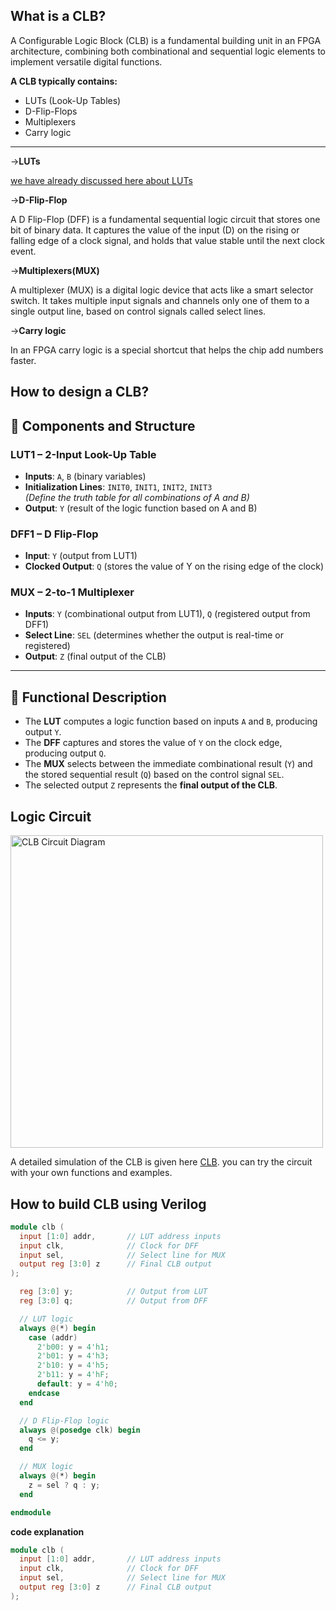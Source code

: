 ## What is a CLB?

A Configurable Logic Block (CLB) is a fundamental building unit in an FPGA architecture, combining both combinational and sequential logic elements to implement versatile digital functions. 

**A CLB typically contains:**
  - LUTs (Look-Up Tables)
  - D-Flip-Flops
  - Multiplexers
  - Carry logic
---
→**LUTs**

[we have already discussed here about LUTs](LUTS.md)

→**D-Flip-Flop**

A D Flip-Flop (DFF) is a fundamental sequential logic circuit that stores one bit of binary data. It captures the value of the input (D) on the rising or falling edge of a clock signal, and holds that value stable until the next clock event.

→**Multiplexers(MUX)**

A multiplexer (MUX) is a digital logic device that acts like a smart selector switch. It takes multiple input signals and channels only one of them to a single output line, based on control signals called select lines.

→**Carry logic**

In an FPGA carry logic is a special shortcut that helps the chip add numbers faster.


## How to design a CLB?

## 🔧 Components and Structure

### LUT1 – 2-Input Look-Up Table
- **Inputs**: `A`, `B` (binary variables)
- **Initialization Lines**: `INIT0`, `INIT1`, `INIT2`, `INIT3`  
  *(Define the truth table for all combinations of A and B)*
- **Output**: `Y` (result of the logic function based on A and B)

### DFF1 – D Flip-Flop
- **Input**: `Y` (output from LUT1)
- **Clocked Output**: `Q` (stores the value of Y on the rising edge of the clock)

### MUX – 2-to-1 Multiplexer
- **Inputs**: `Y` (combinational output from LUT1), `Q` (registered output from DFF1)
- **Select Line**: `SEL` (determines whether the output is real-time or registered)
- **Output**: `Z` (final output of the CLB)

---

## 🧬 Functional Description

- The **LUT** computes a logic function based on inputs `A` and `B`, producing output `Y`.
- The **DFF** captures and stores the value of `Y` on the clock edge, producing output `Q`.
- The **MUX** selects between the immediate combinational result (`Y`) and the stored sequential result (`Q`) based on the control signal `SEL`.
- The selected output `Z` represents the **final output of the CLB**.

## Logic Circuit 
<img src="../assets/clb_diagram.png" alt="CLB Circuit Diagram" width="500"/>

A detailed simulation of the CLB is given here [CLB](https://circuitverse.org/users/335760/projects/clb-e1e66333-e8a8-46e8-9381-f27396d5fd72). you can try the circuit with your own functions and examples.


## How to build CLB using Verilog

```verilog
module clb (
  input [1:0] addr,       // LUT address inputs
  input clk,              // Clock for DFF
  input sel,              // Select line for MUX
  output reg [3:0] z      // Final CLB output
);

  reg [3:0] y;            // Output from LUT
  reg [3:0] q;            // Output from DFF

  // LUT logic
  always @(*) begin
    case (addr)
      2'b00: y = 4'h1;
      2'b01: y = 4'h3;
      2'b10: y = 4'h5;
      2'b11: y = 4'hF;
      default: y = 4'h0;
    endcase
  end

  // D Flip-Flop logic
  always @(posedge clk) begin
    q <= y;
  end

  // MUX logic
  always @(*) begin
    z = sel ? q : y;
  end

endmodule
```
**code explanation**
```verilog
module clb (
  input [1:0] addr,       // LUT address inputs
  input clk,              // Clock for DFF
  input sel,              // Select line for MUX
  output reg [3:0] z      // Final CLB output
);
```
